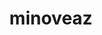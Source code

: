 ---
title: minoveaz
github: https://github.com/minoveaz
mode: light
transition: 3s
archetype:
- Stats and Metrics
---